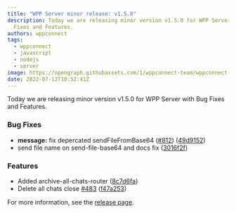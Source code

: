 ```yaml
---
title: "WPP Server minor release: v1.5.0"
description: Today we are releasing minor version v1.5.0 for WPP Server with Bug
  Fixes and Features.
authors: wppconnect
tags:
  - wppconnect
  - javascript
  - nodejs
  - server
image: https://opengraph.githubassets.com/1/wppconnect-team/wppconnect-server/releases/tag/v1.5.0
date: 2022-07-12T10:52:41Z
---
```


Today we are releasing minor version v1.5.0 for WPP Server with Bug Fixes and Features.

<!--truncate-->

### Bug Fixes

* **message:** fix depercated sendFileFromBase64 ([#812](https://github.com/wppconnect-team/wppconnect-server/issues/812)) ([49d9152](https://github.com/wppconnect-team/wppconnect-server/commit/49d9152750f94107600f64421fd37f1c89c5e393))
* send file name on send-file-base64 and docs fix ([3016f2f](https://github.com/wppconnect-team/wppconnect-server/commit/3016f2f7ad65d18e762f51b98bdcb53bfd5ad8b5))


### Features

* Added archive-all-chats-router ([8c7d6fa](https://github.com/wppconnect-team/wppconnect-server/commit/8c7d6faacc1246a3b3bac91e926886004b4e8295))
* Delete all chats close [#483](https://github.com/wppconnect-team/wppconnect-server/issues/483) ([f47a253](https://github.com/wppconnect-team/wppconnect-server/commit/f47a253b1024778f9c3ed5d14a638689be464936))

For more information, see the [release page](https://github.com/wppconnect-team/wppconnect-server/releases/tag/v1.5.0).